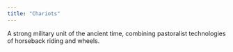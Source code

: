```yaml
---
title: "Chariots"
---
```

A strong military unit of the ancient time, combining pastoralist technologies of horseback riding and wheels.

